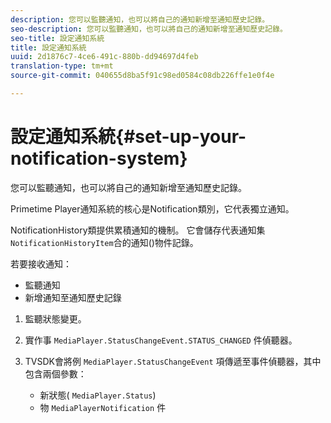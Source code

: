 ```yaml
---
description: 您可以監聽通知，也可以將自己的通知新增至通知歷史記錄。
seo-description: 您可以監聽通知，也可以將自己的通知新增至通知歷史記錄。
seo-title: 設定通知系統
title: 設定通知系統
uuid: 2d1876c7-4ce6-491c-880b-dd94697d4feb
translation-type: tm+mt
source-git-commit: 040655d8ba5f91c98ed0584c08db226ffe1e0f4e

---
```



# 設定通知系統{#set-up-your-notification-system}

您可以監聽通知，也可以將自己的通知新增至通知歷史記錄。

Primetime Player通知系統的核心是Notification類別，它代表獨立通知。

NotificationHistory類提供累積通知的機制。 它會儲存代表通知集 `NotificationHistoryItem`合的通知()物件記錄。

若要接收通知：

* 監聽通知
* 新增通知至通知歷史記錄

1. 監聽狀態變更。
1. 實作事 `MediaPlayer.StatusChangeEvent.STATUS_CHANGED` 件偵聽器。
1. TVSDK會將例 `MediaPlayer.StatusChangeEvent` 項傳遞至事件偵聽器，其中包含兩個參數：

   * 新狀態( `MediaPlayer.Status`)
   * 物 `MediaPlayerNotification` 件

